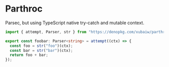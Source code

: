 # Parthroc

Parsec, but using TypeScript native try-catch and mutable context.

```ts
import { attempt, Parser, str } from "https://denopkg.com/xubaiw/parthroc/mod.ts";

export const foobar: Parser<string> = attempt((ctx) => {
  const foo = str("foo")(ctx);
  const bar = str("bar")(ctx);
  return foo + bar;
});
```
